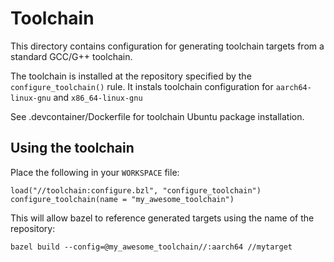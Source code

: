 # Toolchain

This directory contains configuration for generating toolchain targets
from a standard GCC/G++ toolchain.

The toolchain is installed at the repository specified by the `configure_toolchain()` rule.
It instals toolchain configuration for `aarch64-linux-gnu` and `x86_64-linux-gnu`

See .devcontainer/Dockerfile for toolchain Ubuntu package installation.

## Using the toolchain

Place the following in your `WORKSPACE` file:

```
load("//toolchain:configure.bzl", "configure_toolchain")
configure_toolchain(name = "my_awesome_toolchain")
```

This will allow bazel to reference generated targets using the name of the repository:

```
bazel build --config=@my_awesome_toolchain//:aarch64 //mytarget
```
